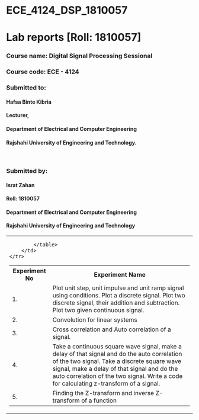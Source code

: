 # ECE_4124_DSP_1810057
<h1>Lab reports [Roll: 1810057]</h1>
<h3>Course name: Digital Signal Processing Sessional</h3>
<h3>Course code: ECE - 4124 </h3>
<h3>Submitted to:</h3>
<h4>Hafsa Binte Kibria</h4>
<h4>Lecturer,</h4>
<h4>Department of Electrical and Computer Engineering</h4>
<h4>Rajshahi University of Engineering and Technology.</h4>
<br>

<h3>Submitted by:</h3>
<h4>Israt Zahan</h4>
<h4>Roll: 1810057</h4>
<h4>Department of Electrical and Computer Engineering</h4>
<h4>Rajshahi University of Engineering and Technology</h4>
<table cellspacing="0" cellpadding="0" border="0">
	<tr>
		<td>
			<table cellspacing="3" border="0">
				<tr>
					<th>Experiment No</th>
					<th>Experiment Name</th>
				</tr>
				<tr>
					<td>1.</td>
					<td>Plot unit step, unit impulse and unit ramp signal using conditions. Plot a discrete signal. Plot two discrete signal, their 
          addition and subtraction.  Plot two given continuous signal.
         </td>
				</tr>
				<tr>
					<td>2.</td>
					<td>Convolution for linear systems</td>
				</tr>
				<tr>
				<td>3.</td>
				<td>Cross correlation and Auto correlation of a signal.</td>
				</tr>
				<tr>
				<td>4.</td>
				<td>Take a continuous square wave signal, make a delay of that signal and do the auto 
     correlation of the two signal. Take a discrete square wave signal, make a delay of that signal and do the auto correlation 
        of the two signal. Write a code for calculating z-transform of a signal. </td>
				</tr>
				<tr>
				<td>5.</td>
				<td>Finding the Z-transform and inverse Z-transform of a function </td>
				</tr>
				
			</table>
		</td>
	</tr>
</table>

